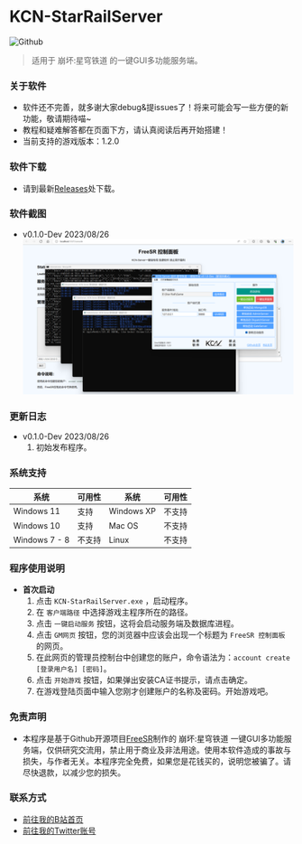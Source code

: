 # KCN-StarRailServer

![Github](https://socialify.git.ci/JDDKCN/KCN-StarRailServer/image?description=1&forks=1&issues=1&language=1&logo=https%3A%2F%2Favatars.githubusercontent.com/u/103011451?v=4&name=1&owner=1&pulls=1&stargazers=1&theme=Light)

> 适用于 崩坏:星穹铁道 的一键GUI多功能服务端。

### 关于软件
- 软件还不完善，就多谢大家debug&提issues了！将来可能会写一些方便的新功能，敬请期待喵~ 
- 教程和疑难解答都在页面下方，请认真阅读后再开始搭建！
- 当前支持的游戏版本：1.2.0

### 软件下载
- 请到最新[Releases](https://github.com/JDDKCN/KCN-StarRailServer/releases/)处下载。

### 软件截图
- v0.1.0-Dev 2023/08/26
![APP_CN](Doc/v0.1.0.png)

### 更新日志
- v0.1.0-Dev 2023/08/26
  1. 初始发布程序。

### 系统支持

| 系统           | 可用性    | 系统         | 可用性    |
|---------------|----------|--------------|----------|
| Windows 11    | 支持     | Windows XP   | 不支持    |
| Windows 10    | 支持     | Mac OS       | 不支持    |
| Windows 7 - 8 | 不支持   | Linux        | 不支持    |

### 程序使用说明

- **首次启动**
  1. 点击 `KCN-StarRailServer.exe` ，启动程序。
  2. 在 `客户端路径` 中选择游戏主程序所在的路径。
  3. 点击 `一键启动服务` 按钮，这将会启动服务端及数据库进程。
  4. 点击 `GM网页` 按钮，您的浏览器中应该会出现一个标题为 `FreeSR 控制面板` 的网页。
  5. 在此网页的管理员控制台中创建您的账户，命令语法为：`account create [登录用户名] [密码]`。
  6. 点击 `开始游戏` 按钮，如果弹出安装CA证书提示，请点击确定。
  7. 在游戏登陆页面中输入您刚才创建账户的名称及密码。开始游戏吧。

### 免责声明
- 本程序是基于Github开源项目[FreeSR](https://github.com/xeonnnnn/FreeSR)制作的 崩坏:星穹铁道 一键GUI多功能服务端，仅供研究交流用，禁止用于商业及非法用途。使用本软件造成的事故与损失，与作者无关。本程序完全免费，如果您是花钱买的，说明您被骗了。请尽快退款，以减少您的损失。

### 联系方式
- [前往我的B站首页](https://space.bilibili.com/475547854/)
- [前往我的Twitter账号](https://twitter.com/2233KCN)